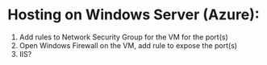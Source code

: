 # Hosting on Windows Server (Azure):

1. Add rules to Network Security Group for the VM for the port(s)
2. Open Windows Firewall on the VM, add rule to expose the port(s)
3. IIS? 
